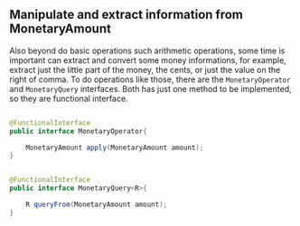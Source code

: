 ## Manipulate and extract information from MonetaryAmount


Also beyond do basic operations such arithmetic operations, some time is important can extract and convert some money informations, for example, extract just the little part of the money, the cents, or just the value on the right of comma. To do operations like those, there are the `MonetaryOperator` and `MonetaryQuery` interfaces. Both has just one method to be implemented, so they are functional interface.


```java

@FunctionalInterface
public interface MonetaryOperator{

    MonetaryAmount apply(MonetaryAmount amount);
}


@FunctionalInterface
public interface MonetaryQuery<R>{

    R queryFrom(MonetaryAmount amount);
}

```

